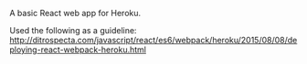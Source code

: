 A basic React web app for Heroku.

Used the following as a guideline: http://ditrospecta.com/javascript/react/es6/webpack/heroku/2015/08/08/deploying-react-webpack-heroku.html

